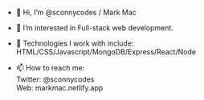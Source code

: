 - 👋 Hi, I’m @sconnycodes / Mark Mac
- 👀 I’m interested in Full-stack web development.
- 🌱 Technologies I work with include: HTML/CSS/Javascript/MongoDB/Express/React/Node

- 📫 How to reach me:<br>
      Twitter: @sconnycodes<br>
      Web: markmac.netlify.app

<!---
sconnycodes/sconnycodes is a ✨ special ✨ repository because its `README.md` (this file) appears on your GitHub profile.
You can click the Preview link to take a look at your changes.
--->
